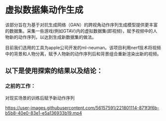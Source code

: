 # 虚拟数据集动作生成

该部分旨在为基于对抗生成网络（GAN）的跨视角动作序列生成模型提供更丰富的数据集。采集一些游戏(例如GTAV)内的虚拟数据集(即视频)，赋予视频中的人物新的动作序列，以达到生成新数据集的做法。

目前我们选用的工具为apple公司开发的ml-neuman。该项目利用nerf技术将视频中的背景和人物分离，赋予人物新的动作序列后和背景组合重新渲染出新的视频。

## 以下是使用探索的结果以及结论：

### 之前的工作：

对现实场景的训练后赋予新动作序列





https://user-images.githubusercontent.com/56157591/221801114-871f3f6b-b5b8-40e0-83e1-e5a136933b19.mp4


